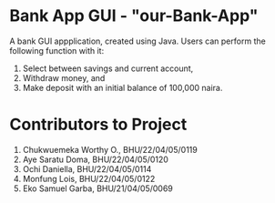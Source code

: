 # Bank App GUI - "our-Bank-App"
A bank GUI appplication, created using Java. Users can perform the following function with it:
1. Select between savings and current account,
2. Withdraw money, and
3. Make deposit with an initial balance of 100,000 naira.

# Contributors to Project
1. Chukwuemeka Worthy O., BHU/22/04/05/0119
2. Aye Saratu Doma, BHU/22/04/05/0120
3. Ochi Daniella, BHU/22/04/05/0114
4. Monfung Lois, BHU/22/04/05/0122
5. Eko Samuel Garba, BHU/21/04/05/0069
